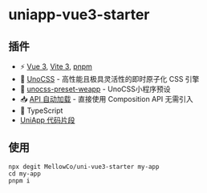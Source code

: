 # uniapp-vue3-starter
## 插件
* ⚡️ [Vue 3](https://github.com/vuejs/core), [Vite 3](https://github.com/vitejs/vite), [pnpm](https://pnpm.io/)
* 🎨 [UnoCSS](https://github.com/unocss/unocss) - 高性能且极具灵活性的即时原子化 CSS 引擎
* 🎨 [unocss-preset-weapp](https://github.com/MellowCo/unocss-preset-weapp) - UnoCSS小程序预设
* 📥 [API 自动加载](https://github.com/antfu/unplugin-auto-import) - 直接使用 Composition API 无需引入
* 🦾 TypeScript
* [UniApp 代码片段](https://github.com/zhetengbiji/uniapp-snippets-vscode)

## 使用
```shell
npx degit MellowCo/uni-vue3-starter my-app
cd my-app
pnpm i 
```
